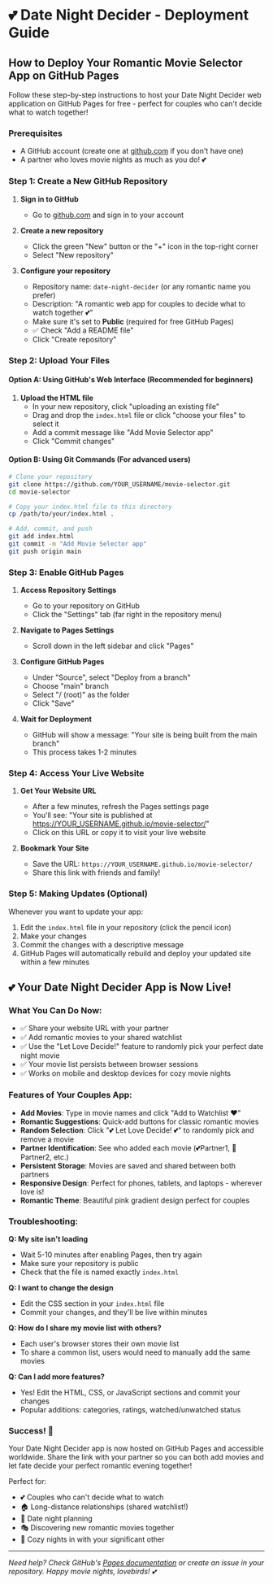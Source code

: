# 💕 Date Night Decider - Deployment Guide

## How to Deploy Your Romantic Movie Selector App on GitHub Pages

Follow these step-by-step instructions to host your Date Night Decider web application on GitHub Pages for free - perfect for couples who can't decide what to watch together!

### Prerequisites
- A GitHub account (create one at [github.com](https://github.com) if you don't have one)
- A partner who loves movie nights as much as you do! 💕

### Step 1: Create a New GitHub Repository

1. **Sign in to GitHub**
   - Go to [github.com](https://github.com) and sign in to your account

2. **Create a new repository**
   - Click the green "New" button or the "+" icon in the top-right corner
   - Select "New repository"

3. **Configure your repository**
   - Repository name: `date-night-decider` (or any romantic name you prefer)
   - Description: "A romantic web app for couples to decide what to watch together 💕"
   - Make sure it's set to **Public** (required for free GitHub Pages)
   - ✅ Check "Add a README file"
   - Click "Create repository"

### Step 2: Upload Your Files

#### Option A: Using GitHub's Web Interface (Recommended for beginners)

1. **Upload the HTML file**
   - In your new repository, click "uploading an existing file"
   - Drag and drop the `index.html` file or click "choose your files" to select it
   - Add a commit message like "Add Movie Selector app"
   - Click "Commit changes"

#### Option B: Using Git Commands (For advanced users)

```bash
# Clone your repository
git clone https://github.com/YOUR_USERNAME/movie-selector.git
cd movie-selector

# Copy your index.html file to this directory
cp /path/to/your/index.html .

# Add, commit, and push
git add index.html
git commit -m "Add Movie Selector app"
git push origin main
```

### Step 3: Enable GitHub Pages

1. **Access Repository Settings**
   - Go to your repository on GitHub
   - Click the "Settings" tab (far right in the repository menu)

2. **Navigate to Pages Settings**
   - Scroll down in the left sidebar and click "Pages"

3. **Configure GitHub Pages**
   - Under "Source", select "Deploy from a branch"
   - Choose "main" branch
   - Select "/ (root)" as the folder
   - Click "Save"

4. **Wait for Deployment**
   - GitHub will show a message: "Your site is being built from the main branch"
   - This process takes 1-2 minutes

### Step 4: Access Your Live Website

1. **Get Your Website URL**
   - After a few minutes, refresh the Pages settings page
   - You'll see: "Your site is published at https://YOUR_USERNAME.github.io/movie-selector/"
   - Click on this URL or copy it to visit your live website

2. **Bookmark Your Site**
   - Save the URL: `https://YOUR_USERNAME.github.io/movie-selector/`
   - Share this link with friends and family!

### Step 5: Making Updates (Optional)

Whenever you want to update your app:

1. Edit the `index.html` file in your repository (click the pencil icon)
2. Make your changes
3. Commit the changes with a descriptive message
4. GitHub Pages will automatically rebuild and deploy your updated site within a few minutes

## 💕 Your Date Night Decider App is Now Live!

### What You Can Do Now:
- ✅ Share your website URL with your partner
- ✅ Add romantic movies to your shared watchlist
- ✅ Use the "Let Love Decide!" feature to randomly pick your perfect date night movie
- ✅ Your movie list persists between browser sessions
- ✅ Works on mobile and desktop devices for cozy movie nights

### Features of Your Couples App:
- **Add Movies**: Type in movie names and click "Add to Watchlist ❤️"
- **Romantic Suggestions**: Quick-add buttons for classic romantic movies
- **Random Selection**: Click "💕 Let Love Decide! 💕" to randomly pick and remove a movie
- **Partner Identification**: See who added each movie (💕Partner1, 💖Partner2, etc.)
- **Persistent Storage**: Movies are saved and shared between both partners
- **Responsive Design**: Perfect for phones, tablets, and laptops - wherever love is!
- **Romantic Theme**: Beautiful pink gradient design perfect for couples

### Troubleshooting:

**Q: My site isn't loading**
- Wait 5-10 minutes after enabling Pages, then try again
- Make sure your repository is public
- Check that the file is named exactly `index.html`

**Q: I want to change the design**
- Edit the CSS section in your `index.html` file
- Commit your changes, and they'll be live within minutes

**Q: How do I share my movie list with others?**
- Each user's browser stores their own movie list
- To share a common list, users would need to manually add the same movies

**Q: Can I add more features?**
- Yes! Edit the HTML, CSS, or JavaScript sections and commit your changes
- Popular additions: categories, ratings, watched/unwatched status

### Success! 🚀
Your Date Night Decider app is now hosted on GitHub Pages and accessible worldwide. Share the link with your partner so you can both add movies and let fate decide your perfect romantic evening together!

Perfect for:
- 💕 Couples who can't decide what to watch
- 🏠 Long-distance relationships (shared watchlist!)  
- 💑 Date night planning
- 🎭 Discovering new romantic movies together
- 🍿 Cozy nights in with your significant other

---

*Need help? Check GitHub's [Pages documentation](https://docs.github.com/en/pages) or create an issue in your repository. Happy movie nights, lovebirds! 💕*